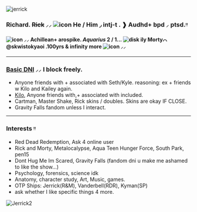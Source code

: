![jerrick](https://media.discordapp.net/attachments/1319074753880788995/1319550919347798047/Untitled3_20241219232312.png?ex=678165cf&is=6780144f&hm=f53c54c6d661fc73beb11f92b0b484651ac8e282cb96d98a874f1f6e4625e9a7&=&format=webp&quality=lossless&width=920&height=517)
### Richard. ~~Rick~~     ⸝⸝   ![icon](https://media.discordapp.net/attachments/1319074753880788995/1327005683799036036/tumblr_7084242d711f76e935bfddf1e59ae6d3_c7e86908_75.webp?ex=67817dd9&is=67802c59&hm=769de3628c1f6fcdab7245cecf0d597f4f3d9595797d3db4ce7b50c1de9cb419&=&animated=true&width=25&height=25)    __He__ / Him ◞ intj-t   . ❱   Audhd+ bpd  ⸝ ptsd.ᵎᵎ    
#### ![icon](https://media.discordapp.net/attachments/1319074753880788995/1327005684553748502/tumblr_3a9e4878370aab9d456574cd2a843112_aaf2329b_75.webp?ex=67817dd9&is=67802c59&hm=ce5ee912c0defadf5a17f4f7b1c8a2b6a771e33b27debda58ec6a54136c49755&=&animated=true&width=25&height=25)   ⸝⸝  Achillean+ arospike.  _Aquarius_ 2 / 1... ![disk](https://media.discordapp.net/attachments/1319074753880788995/1327005684310605945/tumblr_ba226f5ecaf581f29a192195cf7d0409_e5e97ec1_75.png?ex=67817dd9&is=67802c59&hm=b9411545349a932262f7aa1cd7fc5ead1f71bc691e092f8b06fe1a4ea2b7abaa&=&format=webp&quality=lossless&width=25&height=25) __ily__ Morty⌒  @skwistokyaoi .100yrs & infinity more  ![icon](https://media.discordapp.net/attachments/1319074753880788995/1327005684021067909/tumblr_7005374ad7f975502393528891320e49_016afb24_75.webp?ex=67817dd9&is=67802c59&hm=4dd59e514f4540eeab6f1b06defbd73de22e09f873672d2a9131a3213bd2849d&=&animated=true&width=25&height=25) ⸝⸝ 

___

### [Basic DNI](https://listography.com/dontinteract)  ⸝⸝  I block freely.
-  Anyone friends with + associated with Seth/Kyle. reasoning: ex + friends w Kilo and Kailey again.
- [Kilo](https://docs.google.com/document/d/1sbPk6Lbz1WlNXDhX_iy1KCiK76hT8tJYvRlX5CgWKUA/edit?tab=t.0), Anyone friends with,+ associated with included.
- Cartman, Master Shake, Rick skins / doubles. Skins are okay IF CLOSE.
- Gravity Falls fandom unless I interact.


___

### Interests ᵎᵎ 
- Red Dead Redemption, Ask 4 online user
- Rick and Morty, Metalocalypse, Aqua Teen Hunger Force, South Park, pen15
- Dont Hug Me Im Scared, Gravity Falls (fandom dni u make me ashamed to like the show...)
- Psychology, forensics, science idk
- Anatomy, character study, Art, Music, games.
- OTP Ships: Jerrick(R&M), Vanderbell(RDR), Kyman(SP)
- ask whether I like specific things 4 more.
  
![Jerrick2](https://media.discordapp.net/attachments/1319074753880788995/1319550919691599882/Untitled3_20241219232259.png?ex=678165cf&is=6780144f&hm=e2b29f840515af1949e4b661342f5aae5959c8e357e3fee24e481d0a00d421fd&=&format=webp&quality=lossless&width=920&height=517) 
